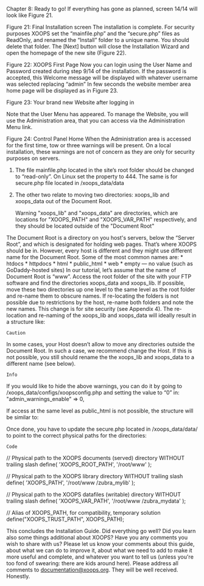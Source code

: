 Chapter 8: Ready to go! 
If everything has gone as planned, screen 14/14 will look like Figure 21.  
 

Figure 21: Final Installation screen
The installation is complete.  For security purposes XOOPS set the “mainfile.php” and the “secure.php” files as ReadOnly, and renamed the “Install” folder to a unique name. You should delete that folder. The [Next] button will close the Installation Wizard and open the homepage of the new site (Figure 22).
 

Figure 22: XOOPS First Page
Now you can login using the User Name and Password created during step 9/14 of the installation. If the password is accepted, this Welcome message will be displayed with whatever username was selected replacing “admin”
In few seconds the website member area home page will be displayed as in Figure 23.

 

Figure 23: Your brand new Website after logging in

Note that the User Menu has appeared.  To manage the Website, you will use the Administration area, that you can access via the Administration Menu link.
 
Figure 24:  Control Panel Home
When the Administration area is accessed for the first time, tow or three warnings will be present.  On a local installation, these warnings are not of concern as they are only for security purposes on servers.
1.	The file mainfile.php located in the site’s root folder should be changed to “read-only”. On Linux set the property to 444. The same is for secure.php file located in /xoops_data/data
2.	The other two relate to moving two directories: xoops_lib and xoops_data out of the Document Root.

 	Warning 
"xoops_lib" and "xoops_data" are directories, which are locations for "XOOPS_PATH" and "XOOPS_VAR_PATH" respectively, and they should be located outside of the "Document Root"

The Document Root is a directory on you host's servers, below the “Server Root”, and which is designated for holding web pages. That’s where XOOPS should be in.
However, every host is different and they might use different name for the Document Root. Some of the most common names are:
    * htdocs
    * httpdocs
    * html
    * public_html
    * web
    * empty — no value (such as GoDaddy-hosted sites)
In our tutorial, let’s assume that the name of Document Root is “www”. 
Access the root folder of the site with your FTP software and find the directories xoops_data and xoops_lib.  If possible, move these two directories up one level to the same level as the root folder and re-name them to obscure names.  If re-locating the folders is not possible due to restrictions by the host, re-name both folders and note the new names.  This change is for site security (see Appendix 4).
The re-location and re-naming of the xoops_lib and xoops_data will ideally result in a structure like:	

 
 	Caution 
In some cases, your Host doesn’t allow to move any directories outside the Document Root. In such a case, we recommend change the Host. If this is not possible, you still should rename the the xoops_lib and xoops_data to a different name (see below).

 

 	Info 
If you would like to hide the above warnings, you can do it by going to /xoops_data/configs/xoopsconfig.php and setting the value to “0” in:
"admin_warnings_enable" => 0, 

 
If access at the same level as public_html is not possible, the structure will be similar to:
			
 
Once done, you have to update the secure.php located in /xoops_data/data/ to point to the correct physical paths for the directories:

 	Code
// Physical path to the XOOPS documents (served) directory WITHOUT trailing slash
define( 'XOOPS_ROOT_PATH', '/root/www' );

// Physical path to the XOOPS library directory WITHOUT trailing slash
define( 'XOOPS_PATH', '/root/www /zubra_mylib' );

// Physical path to the XOOPS datafiles (writable) directory WITHOUT trailing slash
define( 'XOOPS_VAR_PATH', '/root/www /zubra_mydata' );

// Alias of XOOPS_PATH, for compatibility, temporary solution
define("XOOPS_TRUST_PATH", XOOPS_PATH);

This concludes the Installation Guide. Did everything go well? Did you learn also some things additional about XOOPS? Have you any comments you wish to share with us? Please let us know your comments about this guide, about what we can do to improve it, about what we need to add to make it more useful and complete, and whatever you want to tell us (unless you're too fond of swearing: there are kids around here). 
Please address all comments to <documentation@xoops.org>. They will be well received. Honestly. 

 
